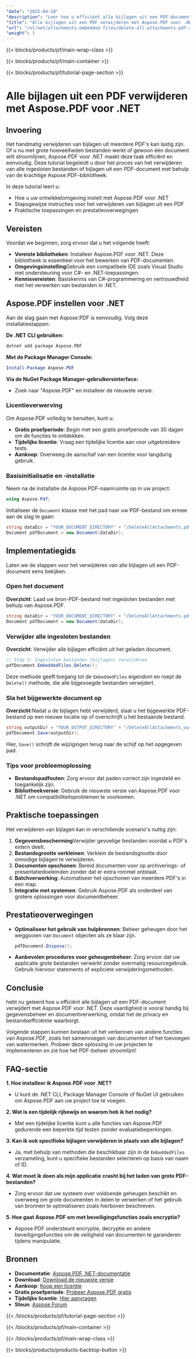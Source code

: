 ```yaml
---
"date": "2025-04-10"
"description": "Leer hoe u efficiënt alle bijlagen uit een PDF-document verwijdert met de krachtige Aspose.PDF-bibliotheek. Deze stapsgewijze handleiding zorgt ervoor dat uw documenten schoon en veilig zijn."
"title": "Alle bijlagen uit een PDF verwijderen met Aspose.PDF voor .NET"
"url": "/nl/net/attachments-embedded-files/delete-all-attachments-pdf-aspose-pdf-net/"
"weight": 1
---
```


{{< blocks/products/pf/main-wrap-class >}}

{{< blocks/products/pf/main-container >}}

{{< blocks/products/pf/tutorial-page-section >}}


# Alle bijlagen uit een PDF verwijderen met Aspose.PDF voor .NET

## Invoering

Het handmatig verwijderen van bijlagen uit meerdere PDF's kan lastig zijn. Of u nu met grote hoeveelheden bestanden werkt of gewoon één document wilt stroomlijnen, Aspose.PDF voor .NET maakt deze taak efficiënt en eenvoudig. Deze tutorial begeleidt u door het proces van het verwijderen van alle ingesloten bestanden of bijlagen uit een PDF-document met behulp van de krachtige Aspose.PDF-bibliotheek.

In deze tutorial leert u:
- Hoe u uw ontwikkelomgeving instelt met Aspose.PDF voor .NET
- Stapsgewijze instructies voor het verwijderen van bijlagen uit een PDF
- Praktische toepassingen en prestatieoverwegingen

## Vereisten

Voordat we beginnen, zorg ervoor dat u het volgende heeft:
- **Vereiste bibliotheken**: Installeer Aspose.PDF voor .NET. Deze bibliotheek is essentieel voor het bewerken van PDF-documenten.
- **Omgevingsinstelling**Gebruik een compatibele IDE zoals Visual Studio met ondersteuning voor C#- en .NET-toepassingen.
- **Kennisvereisten**: Basiskennis van C#-programmering en vertrouwdheid met het verwerken van bestanden in .NET.

## Aspose.PDF instellen voor .NET

Aan de slag gaan met Aspose.PDF is eenvoudig. Volg deze installatiestappen:

**De .NET CLI gebruiken:**

```bash
dotnet add package Aspose.PDF
```

**Met de Package Manager Console:**

```powershell
Install-Package Aspose.PDF
```

**Via de NuGet Package Manager-gebruikersinterface:**
- Zoek naar "Aspose.PDF" en installeer de nieuwste versie.

### Licentieverwerving

Om Aspose.PDF volledig te benutten, kunt u:
- **Gratis proefperiode**: Begin met een gratis proefperiode van 30 dagen om de functies te ontdekken.
- **Tijdelijke licentie**: Vraag een tijdelijke licentie aan voor uitgebreidere tests.
- **Aankoop**: Overweeg de aanschaf van een licentie voor langdurig gebruik.

### Basisinitialisatie en -installatie

Neem na de installatie de Aspose.PDF-naamruimte op in uw project:

```csharp
using Aspose.Pdf;
```

Initialiseer de `Document` klasse met het pad naar uw PDF-bestand om ermee aan de slag te gaan:

```csharp
string dataDir = "YOUR_DOCUMENT_DIRECTORY" + "/DeleteAllAttachments.pdf";
Document pdfDocument = new Document(dataDir);
```

## Implementatiegids

Laten we de stappen voor het verwijderen van alle bijlagen uit een PDF-document eens bekijken.

### Open het document

**Overzicht**: Laad uw bron-PDF-bestand met ingesloten bestanden met behulp van Aspose.PDF.

```csharp
string dataDir = "YOUR_DOCUMENT_DIRECTORY" + "/DeleteAllAttachments.pdf";
Document pdfDocument = new Document(dataDir);
```

### Verwijder alle ingesloten bestanden

**Overzicht**: Verwijder alle bijlagen efficiënt uit het geladen document.

```csharp
// Stap 3: Ingesloten bestanden (bijlagen) verwijderen
pdfDocument.EmbeddedFiles.Delete();
```

Deze methode geeft toegang tot de `EmbeddedFiles` eigendom en roept de `Delete()` methode, die alle bijgevoegde bestanden verwijdert.

### Sla het bijgewerkte document op

**Overzicht**:Nadat u de bijlagen hebt verwijderd, slaat u het bijgewerkte PDF-bestand op een nieuwe locatie op of overschrijft u het bestaande bestand.

```csharp
string outputDir = "YOUR_OUTPUT_DIRECTORY" + "/DeleteAllAttachments_out.pdf";
pdfDocument.Save(outputDir);
```

Hier, `Save()` schrijft de wijzigingen terug naar de schijf op het opgegeven pad.

### Tips voor probleemoplossing

- **Bestandspadfouten**: Zorg ervoor dat paden correct zijn ingesteld en toegankelijk zijn.
- **Bibliotheekversie**: Gebruik de nieuwste versie van Aspose.PDF voor .NET om compatibiliteitsproblemen te voorkomen.

## Praktische toepassingen

Het verwijderen van bijlagen kan in verschillende scenario's nuttig zijn:
1. **Gegevensbescherming**Verwijder gevoelige bestanden voordat u PDF's extern deelt.
2. **Bestandsgrootte verkleinen**: Verklein de bestandsgrootte door onnodige bijlagen te verwijderen.
3. **Documenten opschonen**: Bereid documenten voor op archiverings- of presentatiedoeleinden zonder dat er extra rommel ontstaat.
4. **Batchverwerking**: Automatiseer het opschonen van meerdere PDF's in een map.
5. **Integratie met systemen**: Gebruik Aspose.PDF als onderdeel van grotere oplossingen voor documentbeheer.

## Prestatieoverwegingen

- **Optimaliseer het gebruik van hulpbronnen**: Beheer geheugen door het weggooien van `Document` objecten als ze klaar zijn.
  
  ```csharp
  pdfDocument.Dispose();
  ```

- **Aanbevolen procedures voor geheugenbeheer**: Zorg ervoor dat uw applicatie grote bestanden verwerkt zonder overmatig resourcegebruik. Gebruik hiervoor statements of expliciete verwijderingsmethoden.

## Conclusie

hebt nu geleerd hoe u efficiënt alle bijlagen uit een PDF-document verwijdert met Aspose.PDF voor .NET. Deze vaardigheid is vooral handig bij gegevensbeheer en documentverwerking, omdat het de privacy en bestandsefficiëntie waarborgt.

Volgende stappen kunnen bestaan uit het verkennen van andere functies van Aspose.PDF, zoals het samenvoegen van documenten of het toevoegen van watermerken. Probeer deze oplossing in uw projecten te implementeren en zie hoe het PDF-beheer stroomlijnt!

## FAQ-sectie

**1. Hoe installeer ik Aspose.PDF voor .NET?**
- U kunt de .NET CLI, Package Manager Console of NuGet UI gebruiken om Aspose.PDF aan uw project toe te voegen.

**2. Wat is een tijdelijk rijbewijs en waarom heb ik het nodig?**
- Met een tijdelijke licentie kunt u alle functies van Aspose.PDF gedurende een beperkte tijd testen zonder evaluatiebeperkingen.

**3. Kan ik ook specifieke bijlagen verwijderen in plaats van alle bijlagen?**
- Ja, met behulp van methoden die beschikbaar zijn in de `EmbeddedFiles` verzameling, kunt u specifieke bestanden selecteren op basis van naam of ID.

**4. Wat moet ik doen als mijn applicatie crasht bij het laden van grote PDF-bestanden?**
- Zorg ervoor dat uw systeem over voldoende geheugen beschikt en overweeg om grote documenten in delen te verwerken of het gebruik van bronnen te optimaliseren zoals hierboven beschreven.

**5. Hoe gaat Aspose.PDF om met beveiligingsfuncties zoals encryptie?**
- Aspose.PDF ondersteunt encryptie, decryptie en andere beveiligingsfuncties om de veiligheid van documenten te garanderen tijdens manipulatie.

## Bronnen

- **Documentatie**: [Aspose.PDF .NET-documentatie](https://reference.aspose.com/pdf/net/)
- **Download**: [Download de nieuwste versie](https://releases.aspose.com/pdf/net/)
- **Aankoop**: [Koop een licentie](https://purchase.aspose.com/buy)
- **Gratis proefperiode**: [Probeer Aspose.PDF gratis](https://releases.aspose.com/pdf/net/)
- **Tijdelijke licentie**: [Hier aanvragen](https://purchase.aspose.com/temporary-license/)
- **Steun**: [Aspose Forum](https://forum.aspose.com/c/pdf/10)

{{< /blocks/products/pf/tutorial-page-section >}}

{{< /blocks/products/pf/main-container >}}

{{< /blocks/products/pf/main-wrap-class >}}

{{< blocks/products/products-backtop-button >}}